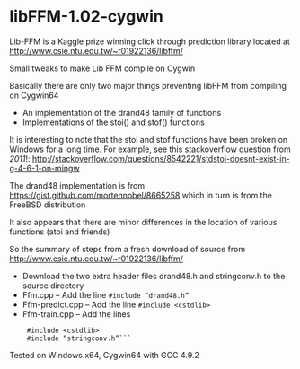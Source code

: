 # libFFM-1.02-cygwin

Lib-FFM is a Kaggle prize winning click through prediction library located at 
http://www.csie.ntu.edu.tw/~r01922136/libffm/

Small tweaks to make Lib FFM compile on Cygwin

Basically there are only two major things preventing libFFM from compiling on Cygwin64
- An implementation of the drand48 family of functions
- Implementations of the stoi() and stof() functions

It is interesting to note that the stoi and stof functions have been broken on Windows for a long time. For example, see this stackoverflow question from *2011*!:
http://stackoverflow.com/questions/8542221/stdstoi-doesnt-exist-in-g-4-6-1-on-mingw

The drand48 implementation is from https://gist.github.com/mortennobel/8665258 which in turn is from the FreeBSD distribution

It also appears that there are minor differences in the location of various functions (atoi and friends)

So the summary of steps from a fresh download of source from http://www.csie.ntu.edu.tw/~r01922136/libffm/

*	Download the two extra header files drand48.h and stringconv.h to the source directory
*	Ffm.cpp – Add the line `#include “drand48.h”`
*	Ffm-predict.cpp – Add the line `#include <cstdlib>`
*	Ffm-train.cpp – Add the lines
    ``` #include <fstream>
     #include <cstdlib>
     #include “stringconv.h”```

Tested on Windows x64, Cygwin64 with GCC 4.9.2



